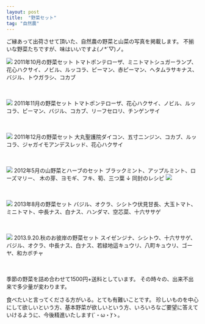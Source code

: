 ```yaml
---
layout: post
title:  "野菜セット"
tag: "自然農"
---
```

ご縁あって出荷させて頂いた、自然農の野菜と山菜の写真を掲載します。
不揃いな野菜たちですが、味はいいですよ(ノ*´▽)ノ。

<img id="201110" src="https://kobapan.com/f/6285732794_34234528f3.jpg">
2011年10月の野菜セット
トマトポンテローザ、ミニトマトシュガーランプ、花心ハクサイ、ノビル、ルッコラ、ピーマン、赤ピーマン、ヘタムラサキナス、バジル、トウガラシ、コカブ

　

<img id="201111" src="https://kobapan.com/f/6332250365_8a2872274c.jpg">
2011年11月の野菜セット
トマトポンテローザ、花心ハクサイ、ノビル、ルッコラ、ピーマン、バジル、コカブ、リーフセロリ、チンゲンサイ

　

<img id="201112" src="https://kobapan.com/f/6520728145_0fc82bed7b.jpg">
2011年12月の野菜セット
大丸聖護院ダイコン、五寸ニンジン、コカブ、ルッコラ、ジャガイモアンデスレッド、花心ハクサイ

　

<img id="201205" src="https://kobapan.com/f/7267742940_72350c4b3e.jpg" />
2012年5月の山野菜とハーブのセット
ブラックミント、アップルミント、ローズマリー、
木の芽、ヨモギ、フキ、筍、三つ葉
↓ 同封のレシピ
<img src="https://kobapan.com/f/7267737106_f60e608dfc.jpg">

　

<img id="201308" src="https://kobapan.com/f/9577520268_c0c7e03b97.jpg">
2013年8月の野菜セット
バジル、オクラ、シシトウ伏見甘長、大玉トマト、ミニトマト、中長ナス、白ナス、ハンダマ、空芯菜、十六ササゲ

　

<img id="201309" src="https://kobapan.com/f/9829869883_38ac00e9cd.jpg">
2013.9.20.秋のお彼岸の野菜セット
スイゼンジナ、シシトウ、十六ササゲ、バジル、オクラ、中長ナス、白ナス、若緑地這キュウリ、八町キュウリ、ゴーヤ、和カボチャ

　



季節の野菜を詰め合わせて1500円+送料としています。
その時々の、出来不出来で多少量が変わります。


食べたいと言ってくださる方がいる。とても有難いことです。
珍しいものを中心にして欲しいという方、基本野菜が欲しいという方、いろいろなご要望に答えていけるように、今後精進いたします(`・ω・́)ゝ。






